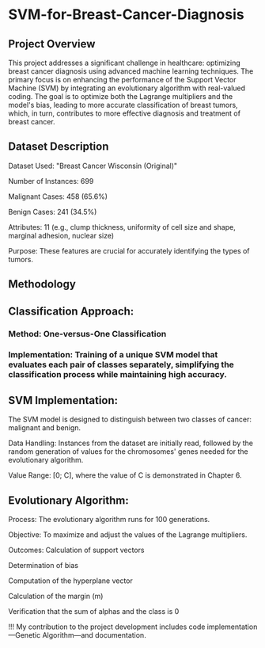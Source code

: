 # SVM-for-Breast-Cancer-Diagnosis

## Project Overview

This project addresses a significant challenge in healthcare: optimizing breast cancer diagnosis using advanced machine learning techniques. The primary focus is on enhancing the performance of the Support Vector Machine (SVM) by integrating an evolutionary algorithm with real-valued coding. The goal is to optimize both the Lagrange multipliers and the model's bias, leading to more accurate classification of breast tumors, which, in turn, contributes to more effective diagnosis and treatment of breast cancer.

## Dataset Description

Dataset Used: "Breast Cancer Wisconsin (Original)" 

Number of Instances: 699

Malignant Cases: 458 (65.6%)

Benign Cases: 241 (34.5%)

Attributes: 11 (e.g., clump thickness, uniformity of cell size and shape, marginal adhesion, nuclear size)

Purpose: These features are crucial for accurately identifying the types of tumors.

## Methodology

## Classification Approach:

### Method: One-versus-One Classification
### Implementation: Training of a unique SVM model that evaluates each pair of classes separately, simplifying the classification process while maintaining high accuracy.

## SVM Implementation:

The SVM model is designed to distinguish between two classes of cancer: malignant and benign.

Data Handling: Instances from the dataset are initially read, followed by the random generation of values for the chromosomes' genes needed for the evolutionary algorithm.

Value Range: [0; C], where the value of C is demonstrated in Chapter 6.

## Evolutionary Algorithm:

Process: The evolutionary algorithm runs for 100 generations.

Objective: To maximize and adjust the values of the Lagrange multipliers.

Outcomes:
Calculation of support vectors

Determination of bias

Computation of the hyperplane vector

Calculation of the margin (m)

Verification that the sum of alphas and the class is 0

!!! My contribution to the project development includes code implementation—Genetic Algorithm—and documentation.
